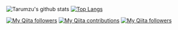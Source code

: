 ![Tarumzu's github stats](https://github-readme-stats.vercel.app/api?username=tarumzu&show_icons=true&count_private=true)
[![Top Langs](https://github-readme-stats.vercel.app/api/top-langs/?username=tarumzu&layout=compact)](https://github.com/anuraghazra/github-readme-stats)

[![My Qiita followers](https://qiita-badge.apiapi.app/s/tarumzu/posts.svg)](http://qiita.com/tarumzu)
[![My Qiita contributions](https://qiita-badge.apiapi.app/s/tarumzu/contributions.svg)](http://qiita.com/tarumzu)
[![My Qiita followers](https://qiita-badge.apiapi.app/s/tarumzu/followers.svg)](http://qiita.com/tarumzu)
